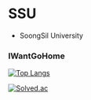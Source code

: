 # SSU
* SoongSil University

### IWantGoHome

[![Top Langs](https://github-readme-stats.vercel.app/api/top-langs/?username=msung0406)](https://github.com/anuraghazra/github-readme-stats)

[![Solved.ac](http://mazassumnida.wtf/api/v2/generate_badge?boj=msung0406)](https://solved.ac/{msung0607)
